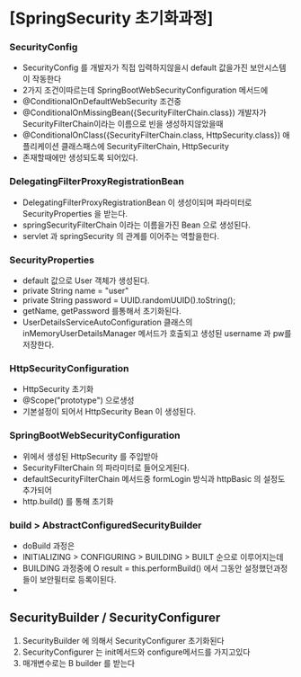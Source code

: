 # [SpringSecurity 초기화과정]



### SecurityConfig
* SecurityConfig 를 개발자가 직접 입력하지않을시 default 값을가진 보안시스템이 작동한다
* 2가지 조건이따르는데 SpringBootWebSecurityConfiguration 메서드에
* @ConditionalOnDefaultWebSecurity 조건중
* @ConditionalOnMissingBean({SecurityFilterChain.class}) 개발자가 SecurityFilterChain이라는 이름으로 빈을 생성하지않았을때
* @ConditionalOnClass({SecurityFilterChain.class, HttpSecurity.class}) 애플리케이션 클래스패스에 SecurityFilterChain, HttpSecurity 
* 존재할때에만 생성되도록 되어있다.

### DelegatingFilterProxyRegistrationBean
* DelegatingFilterProxyRegistrationBean 이 생성이되며 파라미터로 SecurityProperties 을 받는다.
* springSecurityFilterChain 이라는 이름을가진 Bean 으로 생성된다.
* servlet 과 springSecurity 의 관계를 이어주는 역할을한다.

### SecurityProperties
* default 값으로 User 객체가 생성된다.
* private String name = "user"
* private String password = UUID.randomUUID().toString();
* getName, getPassword 를통해서 초기화된다.
* UserDetailsServiceAutoConfiguration 클래스의 inMemoryUserDetailsManager 메서드가 호출되고 생성된 username 과 pw를 저장한다.

### HttpSecurityConfiguration
* HttpSecurity 초기화
* @Scope("prototype") 으로생성
* 기본설정이 되어서 HttpSecurity Bean 이 생성된다.

### SpringBootWebSecurityConfiguration
* 위에서 생성된 HttpSecurity 를 주입받아 
* SecurityFilterChain 의 파라미터로 들어오게된다.
* defaultSecurityFilterChain 메서드중 formLogin 방식과 httpBasic 의 설정도 추가되어 
* http.build() 를 통해 초기화

### build > AbstractConfiguredSecurityBuilder
* doBuild 과정은
* INITIALIZING > CONFIGURING > BUILDING > BUILT 순으로 이루어지는데
* BUILDING 과정중에  O result = this.performBuild() 에서 그동안 설정했던과정들이 보안필터로 등록이된다.
* 

## SecurityBuilder / SecurityConfigurer
1. SecurityBuilder 에 의해서 SecurityConfigurer 초기화된다
2. SecurityConfigurer 는 init메서드와 configure메서드를 가지고있다
3. 매개변수로는 B builder 를 받는다
